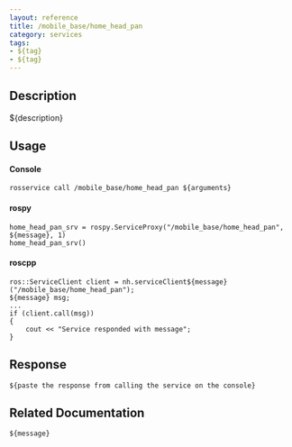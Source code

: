 ```yaml
---
layout: reference
title: /mobile_base/home_head_pan
category: services
tags: 
- ${tag} 
- ${tag}
---
```


## Description
${description}

## Usage
#### Console
```
rosservice call /mobile_base/home_head_pan ${arguments}
```

#### rospy
```
home_head_pan_srv = rospy.ServiceProxy("/mobile_base/home_head_pan", ${message}, 1)
home_head_pan_srv()
```

#### roscpp
```
ros::ServiceClient client = nh.serviceClient${message}("/mobile_base/home_head_pan");
${message} msg;
...
if (client.call(msg))
{
    cout << "Service responded with message";
}
```

## Response
```
${paste the response from calling the service on the console}
```

## Related Documentation
``${message}``  